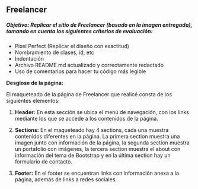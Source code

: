 ## Freelancer
##### Objetivo: Replicar el sitio de Freelancer (basado en la imagen entregada), tomando en cuenta los siguientes criterios de evaluación:

* Pixel Perfect (Replicar el diseño con exactitud)
* Nombramiento de clases, id, etc
* Indentación
* Archivo README.md actualizado y correctamente redactado
* Uso de comentarios para hacer tu código más legible


__Desglose de la página:__

El maqueteado de la página de Freelancer que realicé consta de los siguientes elementos:

1. __Header:__ En esta sección se ubica el menú de navegación, con los links mediante los que se accede a los contenidos de la página.

2. __Sections:__ En el maqueteado hay 4 sections, cada una muestra contenidos diferentes en la página. La primera section muestra una imagen junto con información de la página, la segunda section muestra un portafolio con imágenes, la tercera section muestra el about con información del tema de Bootstrap y en la última section hay un formulario de contacto.

3. __Footer:__ En el footer se encuentran links con información anexa a la página, además de links a redes sociales.